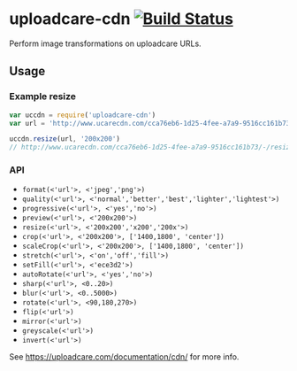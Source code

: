 # uploadcare-cdn [![Build Status](https://travis-ci.org/alanshaw/uploadcare-cdn.svg)](https://travis-ci.org/alanshaw/uploadcare-cdn)

Perform image transformations on uploadcare URLs.

## Usage

### Example resize

```js
var uccdn = require('uploadcare-cdn')
var url = 'http://www.ucarecdn.com/cca76eb6-1d25-4fee-a7a9-9516cc161b73/foo.jpg'

uccdn.resize(url, '200x200')
// http://www.ucarecdn.com/cca76eb6-1d25-4fee-a7a9-9516cc161b73/-/resize/200x200/foo.jpg
```

### API

* `format(<'url'>, <'jpeg','png'>)`
* `quality(<'url'>, <'normal','better','best','lighter','lightest'>)`
* `progressive(<'url'>, <'yes','no'>)`
* `preview(<'url'>, <'200x200'>)`
* `resize(<'url'>, <'200x200','x200','200x'>)`
* `crop(<'url'>, <'200x200'>, ['1400,1800', 'center'])`
* `scaleCrop(<'url'>, <'200x200'>, ['1400,1800', 'center'])`
* `stretch(<'url'>, <'on','off','fill'>)`
* `setFill(<'url'>, <'ece3d2'>)`
* `autoRotate(<'url'>, <'yes','no'>)`
* `sharp(<'url'>, <0..20>)`
* `blur(<'url'>, <0..5000>)`
* `rotate(<'url'>, <90,180,270>)`
* `flip(<'url'>)`
* `mirror(<'url'>)`
* `greyscale(<'url'>)`
* `invert(<'url'>)`

See https://uploadcare.com/documentation/cdn/ for more info.